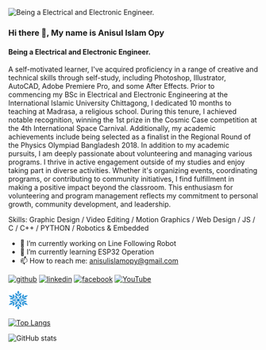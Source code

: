 ![Being a Electrical and Electronic Engineer.](https://media.licdn.com/dms/image/D5616AQGBkK2RnWZ1tw/profile-displaybackgroundimage-shrink_350_1400/0/1711630578584?e=1717632000&v=beta&t=l88go54EhkBHRb42ux-CH0wBHhOEWIQ7DnNZ2J9xnL0)

### Hi there 👋, My name is Anisul Islam Opy
#### Being a Electrical and Electronic Engineer.

A self-motivated learner, I've acquired proficiency in a range of creative and technical skills through self-study, including Photoshop, Illustrator, AutoCAD, Adobe Premiere Pro, and some After Effects. Prior to commencing my BSc in Electrical and Electronic Engineering at the International Islamic University Chittagong, I dedicated 10 months to teaching at Madrasa, a religious school.  During this tenure, I achieved notable recognition, winning the 1st prize in the Cosmic Case competition at the 4th International Space Carnival. Additionally, my academic achievements include being selected as a finalist in the Regional Round of the Physics Olympiad Bangladesh 2018.  In addition to my academic pursuits, I am deeply passionate about volunteering and managing various programs. I thrive in active engagement outside of my studies and enjoy taking part in diverse activities. Whether it's organizing events, coordinating programs, or contributing to community initiatives, I find fulfillment in making a positive impact beyond the classroom. This enthusiasm for volunteering and program management reflects my commitment to personal growth, community development, and leadership.

Skills: Graphic Design / Video Editing / Motion Graphics / Web Design / JS / C / C++ / PYTHON / Robotics & Embedded 

- 🔭 I’m currently working on Line Following Robot 
- 🌱 I’m currently learning ESP32 Operation 
- 📫 How to reach me: anisulislamopy@gmail.com 


[<img src='https://cdn.jsdelivr.net/npm/simple-icons@3.0.1/icons/github.svg' alt='github' height='40'>](https://github.com/anis-ul-islam)  [<img src='https://cdn.jsdelivr.net/npm/simple-icons@3.0.1/icons/linkedin.svg' alt='linkedin' height='40'>](https://www.linkedin.com/in/https://https://www.linkedin.com/in/anisul-islam-opy-55669a241//)  [<img src='https://cdn.jsdelivr.net/npm/simple-icons@3.0.1/icons/facebook.svg' alt='facebook' height='40'>](https://www.facebook.com/https://www.facebook.com/broken.dimension0/)  [<img src='https://cdn.jsdelivr.net/npm/simple-icons@3.0.1/icons/youtube.svg' alt='YouTube' height='40'>](https://www.youtube.com/channel/www.youtube.com/@a.i_opy)  

<a href='https://archiveprogram.github.com/'><img src='https://raw.githubusercontent.com/acervenky/animated-github-badges/master/assets/acbadge.gif' width='40' height='40'></a> 

[![Top Langs](https://github-readme-stats.vercel.app/api/top-langs/?username=anis-ul-islam)](https://github.com/anuraghazra/github-readme-stats)

![GitHub stats](https://github-readme-stats.vercel.app/api?username=anis-ul-islam&show_icons=true)  

